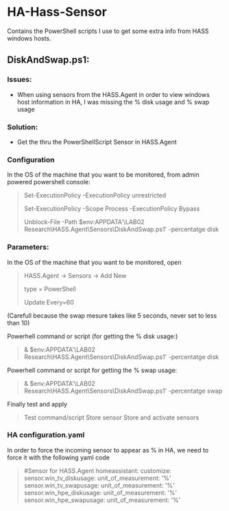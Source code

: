 # HA-Hass-Sensor
Contains the PowerShell scripts I use to get some extra info from HASS windows hosts.
## DiskAndSwap.ps1:
### Issues:
- When using sensors from the HASS.Agent in order to view windows host information in HA, I was missing the % disk usage and % swap usage

### Solution:
- Get the thru the PowerShellScript Sensor in HASS.Agent

### Configuration
In the OS of the machine that you want to be monitored, from admin powered powershell console:
>Set-ExecutionPolicy -ExecutionPolicy unrestricted
>
>Set-ExecutionPolicy -Scope Process -ExecutionPolicy Bypass
>
>Unblock-File -Path $env:APPDATA'\LAB02 Research\HASS.Agent\Sensors\DiskAndSwap.ps1' -percentatge disk

### Parameters:
In the OS of the machine that you want to be monitored, open 
>HASS.Agent -> Sensors -> Add New
>
>type = PowerShell
>
>Update Every=60

(Carefull because the swap mesure takes like 5 seconds, never set to less than 10)

Powerhell command or script (for getting the % disk usage:)

>& $env:APPDATA'\LAB02 Research\HASS.Agent\Sensors\DiskAndSwap.ps1' -percentatge disk

Powerhell command or script for getting the % swap usage: 
> & $env:APPDATA'\LAB02 Research\HASS.Agent\Sensors\DiskAndSwap.ps1' -percentatge swap

Finally test and apply

>Test command/script
>Store sensor
>Store and activate sensors

### HA configuration.yaml
In order to force the incoming sensor to appear as % in HA, we need to force it with the following yaml code
>#Sensor for HASS.Agent
>homeassistant:
>    customize:
>        sensor.win_tv_diskusage:
>            unit_of_measurement: '%'
>        sensor.win_tv_swapusage:
>            unit_of_measurement: '%'
>        sensor.win_hpe_diskusage:
>            unit_of_measurement: '%'
>        sensor.win_hpe_swapusage:
>            unit_of_measurement: '%'
